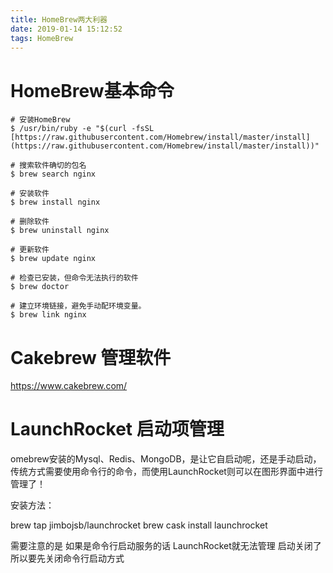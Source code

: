 ```yaml
---
title: HomeBrew两大利器
date: 2019-01-14 15:12:52
tags: HomeBrew
---
```




# HomeBrew基本命令

```
# 安装HomeBrew
$ /usr/bin/ruby -e "$(curl -fsSL [https://raw.githubusercontent.com/Homebrew/install/master/install](https://raw.githubusercontent.com/Homebrew/install/master/install))"

# 搜索软件确切的包名
$ brew search nginx

# 安装软件
$ brew install nginx

# 删除软件
$ brew uninstall nginx

# 更新软件
$ brew update nginx

# 检查已安装，但命令无法执行的软件
$ brew doctor

# 建立环境链接，避免手动配环境变量。
$ brew link nginx
```



<!--more-->

# Cakebrew 管理软件



https://www.cakebrew.com/

# LaunchRocket 启动项管理

omebrew安装的Mysql、Redis、MongoDB，是让它自启动呢，还是手动启动，传统方式需要使用命令行的命令，而使用LaunchRocket则可以在图形界面中进行管理了！

安装方法：

brew tap jimbojsb/launchrocket
brew cask install launchrocket

需要注意的是 如果是命令行启动服务的话  LaunchRocket就无法管理 启动关闭了 所以要先关闭命令行启动方式